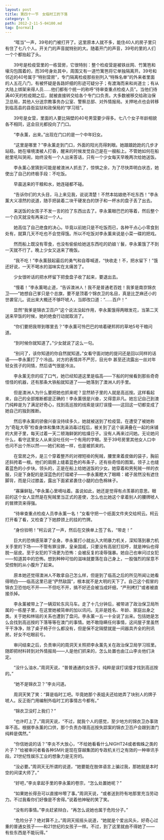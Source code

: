 ```yaml
---
layout: post
title: 第四十一节　女临时工的下落
category: 5
path: 2012-2-11-5-04100.md
tag: [normal]
---
```


　　“哐当”一声，39号的门被打开了。这里原本人就不多，能住40人的房子里只有住了七八个人。开关门的声音就特别的大。随着开门的声音，39号的里的人们一个个都抬起了头。

　　39号是检疫营里的一栋营房，它很特别：整个检疫营是被铁丝网、竹篱笆和壕沟包围着的，而39号身处其中，周围又有一道竹篱笆将它单独隔离开。39号和邻近的40号属于“特别营房”，专门隔离检疫那些别列入“特殊名单”的外来者里面的人五花八门，有被怀疑是各路奸细的形迹可疑分子；有渡海而来和尚道士；有从大陆上绑架来得人员……他们都有个统一的称呼“待审查重点检疫人员”。当他们待满40天的检疫期之后，就被直接转交给各个专门口负责。大多数被移交给政治保卫总局，其他人分送宗教事务办公室、警察总部、对外情报局。关押地点也会转移到临高县的县衙监狱和政保局的“学习班”。

　　39号是女营，里面的人要比隔壁的40号男营要少得多。七八个女子年龄相貌各不相同，这会目光都投向了门口。

　　“李永薰，出来。”出现在门口的是一个中年妇女。

　　“这里是哪里？”李永薰走到门口，外面的阳光亮得刺眼。她踉踉跄跄的几步才站稳。她在壕境澳被人打昏，醒来的时候发觉自己是在一艘船上。不管她如何在船舱里吼叫哭闹，始终没有一个人出来答话，只有一个少女每天早晚两次给她送饭。

　　李永薰心里猜到可能是被澳洲人抓去了，惊惧之余，为了尽快弄明白状态，她使出了自己的终极手段：不吃饭。

　　早晨送来的干粮和水，她连碰都不碰。

　　“告诉你们的大头目，马上来见我，说说清楚！不然本姑娘绝不吃东西！”李永薰大义凛然的说道，随手把装着二块干硬发白的饼子和一杯水的盘子丢了出去。

　　来送饭的女孩子不发一言的捡了东西出去了。李永薰眼巴巴的等着，然后整个一个白天就没有再来过一个人。

　　她高估了自己绝食的决心。毕竟以前她只是不吃饭而已，各种干点心小零食到处有，就算几天不吃也不会觉得饿。所以不吃饭对李永薰来说是小菜一碟的把戏。

　　然而船上既没有零食，也没有偷偷给她送东西吃的奶娘丫鬟，李永薰饿了不到一天就不行了。晚上少女又送来了晚饭。

　　“我不吃！”李永薰鼓起最后的勇气和自尊喊道，“快收走！不，把水留下！”饿还好说，一天不喝水的滋味实在太痛苦了。

　　少女很听话的把水杯留下把食盘子收了起来，要退出去。

　　“慢着！”李永薰喝止道，“告诉澳洲人！我不是普通老百姓！我爹是南京锦衣卫――”她想自己爹只是个总旗，要不是顶着个锦衣卫的名目，真是比芝麻还小的世袭官儿。说出来大概还不够吓唬人，当即改口道：“……百户！”

　　显然“我爹是锦衣卫百户”这个说法没起作用，李永薰饿得两眼发花，当第二天送来早饭的时候，她的绝食行动就取消了。

　　“你们要把我带到哪里去？”李永薰可怜巴巴的啃着硬邦邦的草地5号干粮问道。

　　“到时候你就知道了。”少女就说了这么一句。

　　“别问了，该你知道的你自然就知道。”女看守面对她的提问还是回以同样的话语――李永薰打了个冷战。对方的表情并不严厉，目光中 甚至还流露出一丝对年轻女孩子的同情，然后语气很是冷淡。

　　李永薰无奈的叹了口气，她已经知道这里是临高――下船的时候看到那些奇奇怪怪的机器，还有那条大铁船就知道了――她落到了澳洲人的手里。

　　但是澳洲人为什么要把她也抓来呢？显然轿子里的人就是高巡按。这样看起来，自己的全部推断都是正确的！李永薰很是兴奋，又得意非凡。她忘记自己到澳门纯粹是为了满足好奇心，找到高巡按的线索是误打误撞――这回这一切都变成了她自己的独到推断。

　　然后李永薰的骄傲兴奋没持续多久，她就被送到了检疫营。在遭受了被她称为“奇耻大辱”检查身体和集体洗澡消毒过程后，被关到了这个装满叠在一起的床铺的大房子里，每天过着一天二顿海鲜粥的枯燥日子。没有人再来过问她。无论她问什么，看守这里女人从来没吐任何一个有用的字眼。至于39号房里其他女人口中也问不出个所以然――她们和她一样，也是被抓来的。

　　在营房之外，是三个穿着整齐的对襟短褂的髡贼，腰里束着皮做的袋子，胸前还斜挎着一根。他们的肩膀上缝着蓝色的布条子，还有些奇怪的图案。领子上也缝着蓝色的小步块。领头的，正是在船上给她送饭的少女。她穿着和男髡贼一样的衣服，只是下身配的是深蓝色的打褶裙子――李永薰瞪大了眼睛：裙子居然没有遮住脚背，而是只过膝盖，露出下面紧紧裹住小腿的白色棉袜子。

　　“寡廉鲜耻。”李永薰心里嘀咕着。虽说如此，她还是觉得有点羡慕的意思。眼前的这个女人显然是在髡贼里当正式的差使，怎么也比她这个拿着别人的腰牌唬人的冒牌货来得强。

　　“待审查重点检疫人员李永薰一名！”女看守把一个纸面文件夹交给柯云。柯云打开看了看，又检查了下她脖颈上的挂的竹牌。

　　“身份验明！”柯云说了一声，然后在交换单上签了名，“带走！”

　　巨大的恐惧感笼罩了全身。李永薰打小就出入大明暴力机关，深知落到暴力机关手里的下场――不管有罪没罪，皇亲国戚，只要没有高层打招呼，就是神仙也得脱一层皮。至于女犯的下场更为恐怖：会被反复的凌辱强暴。她自己也审问过女犯――知道其中的恐怖。想到种种可怕的滋味就要落在自己身上，一股强烈的尿意不受控制的从小腹升了起来。

　　原本她还觉得澳洲人不敢拿自己怎么样，但是到了临高之后的所见所闻让她看得明白――临高这里已是“俨然敌国”，根本就不是大明的天下了。自己这个假冒的锦衣卫恐怕吃不开――不但吃不开，搞不好还会被当成奸细，“严刑拷打”或者被直接杀掉。

　　李永薰被带上了一辆双轮东风马车。走了十几分钟后，被带进了政治保卫局所属的一栋屋子里，在这里她被简单的加以讯问。无非是姓名、年龄、家庭出身之类。关于她和林铭的关系也遭到了盘问。李永薰一五一十全说了出来。包括她是怎么会找到高巡按的下落等等在澳门的事情。她不敢隐瞒任何事情，这间屋子里虽然干干净净，除了桌子椅子什么都没有，但是保不定隔壁就是一间器具齐全的刑讯房。好女不吃眼前亏。

　　审问结束之后，负责审问的周洞天关照把李永薰先关在政治保卫局学习班里。随即把材料转到对外情报局――人是他们抓来的，怎么处置也由江山李炎他们决定。

　　“没什么油水，”周洞天说，“普普通通的女孩子。纯粹是误打误撞才找到高巡按的。”

　　“她不是锦衣卫？”李炎问道。

　　周洞天笑了笑：“算是临时工吧。毕竟她那个表姐夫还给她弄了块别人的牌子唬人。反正衙门用编制外临时工的事情古今都有。”

　　“锦衣卫没盯上我们？”

　　“也许盯上了，”周洞天说，“不过，就我个人的感觉，至少地方的锦衣卫办事效率不高。根据李永薰的口供，那个负责办理高巡按失踪案的锦衣卫百户会跟到澳门纯粹是偶然。”

　　“你信她说的话？”李炎不大放心，“不给她看看什么NIGHT24或者蜘蛛之类的片子？”给被审问者看各种SM片是现在穿越集团的专政机关行之有效的一种审讯手段。21世纪性娱乐工业的想象力是无穷的。

　　“没必要。”周洞天无所谓的说道，“她要能在肢体语言上骗过我，那她就是本时空的间谍大师了。”

　　“好吧，”李炎拿起手里的李永薰的卷宗，“怎么处置她呢？”

　　“如果她长得丑可以直接咔嚓了事。”周洞天说，“或者送到符有地那里充当劳动力。不过我看你们好像是不舍得。”说着他神秘的笑了笑。

　　“没有的事情。”李炎赶紧辩白，“再怎么说她也属于危险分子。”

　　“危险分子？绝对算不上。”周洞天摇摇头说道，“她就是个爱出风头，好奇心过重的普通女孩子――和21世纪的女孩子一样。不过，到了这里就由不得她了――有些东西是不能玩得。”